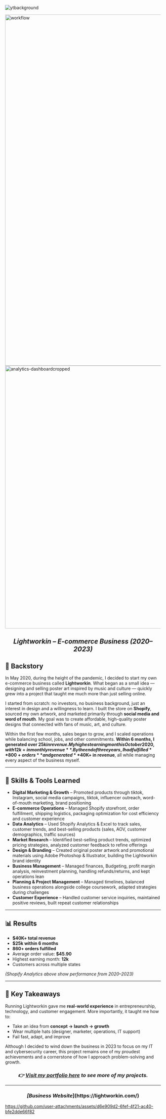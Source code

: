 
![ytbackground](https://github.com/user-attachments/assets/0af944bb-3758-441c-9f51-2794494d6046)

<img width="1902" height="1135" alt="workflow" src="https://github.com/user-attachments/assets/d32d0797-ccfe-4520-bc07-3d3571a5f0f3" />

<img width="1919" height="850" alt="analytics-dashboardcropped" src="https://github.com/user-attachments/assets/96dd12ee-5cc8-41b3-9570-9f3a66809491" />

<h2 align="center"><em>Lightworkin – E-commerce Business (2020–2023)</em></h2>



## 📖 Backstory
In May 2020, during the height of the pandemic, I decided to start my own e-commerce business called **Lightworkin**. What began as a small idea — designing and selling poster art inspired by music and culture — quickly grew into a project that taught me much more than just selling online.  

I started from scratch: no investors, no business background, just an interest in design and a willingness to learn. I built the store on **Shopify**, sourced my own artwork, and marketed primarily through **social media and word of mouth**. My goal was to create affordable, high-quality poster designs that connected with fans of music, art, and culture.  

Within the first few months, sales began to grow, and I scaled operations while balancing school, jobs, and other commitments. **Within 6 months, I generated over $25k in revenue. My highest earning month is October 2020, with 12k+ in monthly revenue**. By the end of three years, I had fulfilled **800+ orders** and generated **$40K+ in revenue**, all while managing every aspect of the business myself.  

---

## 🚀 Skills & Tools Learned
- **Digital Marketing & Growth** – Promoted products through tiktok, Instagram, social media campaigns, tiktok, influencer outreach, word-of-mouth marketing, brand positioning
- **E-commerce Operations** – Managed Shopify storefront, order fulfillment, shipping logistics, packaging optimization for cost efficiency and customer experience 
- **Data Analytics** – Used Shopify Analytics & Excel to track sales, customer trends, and best-selling products (sales, AOV, customer demographics, traffic sources)
- **Market Research** – Identified best-selling product trends, optimized pricing strategies, analyzed customer feedback to refine offerings
- **Design & Branding** – Created original poster artwork and promotional materials using Adobe Photoshop & Illustrator, building the Lightworkin brand identity  
- **Business Management** – Managed finances, Budgeting, profit margin analysis, reinvestment planning, handling refunds/returns, and kept operations lean
- **Planning & Project Management** – Managed timelines, balanced business operations alongside college coursework, adapted strategies during challenges
- **Customer Experience** – Handled customer service inquiries, maintained positive reviews, built repeat customer relationships


---

## 📊 Results
- **$40K+ total revenue** 
- **$25k within 6 months**
- **860+ orders fulfilled**  
- Average order value: **$45.90**
- Highest earning month: **12k**
- Customers across multiple states  

*(Shopify Analytics above show performance from 2020–2023)*  

---

## 🎯 Key Takeaways
Running Lightworkin gave me **real-world experience** in entrepreneurship, technology, and customer engagement. More importantly, it taught me how to:  
- Take an idea from **concept → launch → growth**  
- Wear multiple hats (designer, marketer, operations, IT support)  
- Fail fast, adapt, and improve  

Although I decided to wind down the business in 2023 to focus on my IT and cybersecurity career, this project remains one of my proudest achievements and a cornerstone of how I approach problem-solving and growth.  
<h3 align="center">
  <em>👉 <a href="https://markwhiite.github.io">Visit my portfolio here</a> to see more of my projects.</em>
</h3>


---
 


<h3 align="center"><em>[Business Website</em>](https://lightworkin.com/)</h3>



https://github.com/user-attachments/assets/d6e909d2-6fef-4f21-ac40-bfe2dde66f82
